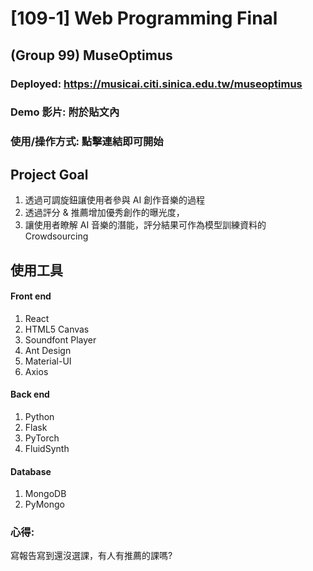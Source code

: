 # [109-1] Web Programming Final
## (Group 99) MuseOptimus
### Deployed: https://musicai.citi.sinica.edu.tw/museoptimus
### Demo 影片: 附於貼文內
### 使用/操作方式: 點擊連結即可開始
## Project Goal
1. 透過可調旋鈕讓使用者參與 AI 創作音樂的過程
2. 透過評分 & 推薦增加優秀創作的曝光度，
3. 讓使用者瞭解 AI 音樂的潛能，評分結果可作為模型訓練資料的 Crowdsourcing
## 使用工具
#### Front end
  1. React
  2. HTML5 Canvas
  3. Soundfont Player
  4. Ant Design
  5. Material-UI
  6. Axios
#### Back end
  1. Python
  2. Flask
  3. PyTorch
  4. FluidSynth
#### Database
  1. MongoDB
  2. PyMongo
### 心得:
寫報告寫到還沒選課，有人有推薦的課嗎?
